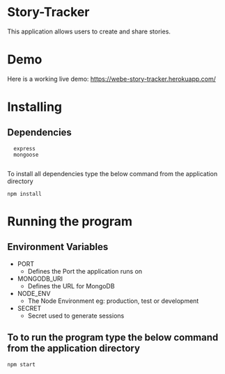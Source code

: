 # Story-Tracker

This application allows users to create and share stories.

# Demo

Here is a working live demo: https://webe-story-tracker.herokuapp.com/ 


# Installing
## Dependencies
```
  express
  mongoose


```

To install all dependencies type the below command from the application directory

```
npm install

```
# Running the program

## Environment Variables
- PORT
  - Defines the Port the application runs on
- MONGODB_URI
  - Defines the URL for MongoDB
- NODE_ENV
  - The Node Environment eg: production, test or development
- SECRET
  - Secret used to generate sessions

## To to run the program type the below command from the application directory

```
npm start

```
